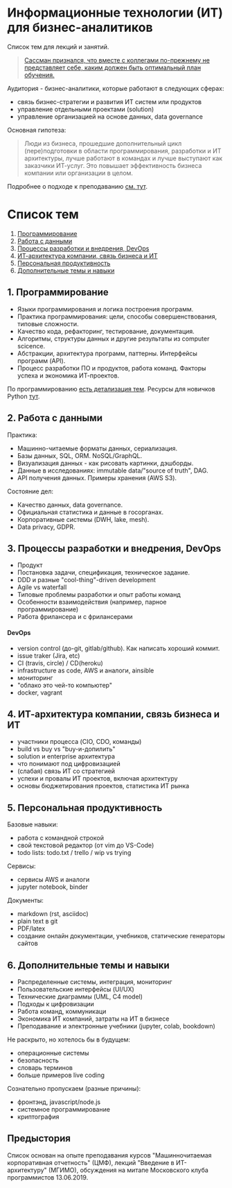 Информационные технологии (ИТ) для бизнес-аналитиков
====================================================

Список тем для лекций и занятий.


> [Сассман  признался, что вместе с коллегами по-прежнему не представляет себе, каким должен быть оптимальный план обучения.](https://habr.com/ru/post/282986/) 

Аудитория - бизнес-аналитики, которые работают в следующих сферах:

- связь бизнес-стратегии и развития ИТ систем или продуктов
- управление отдельными проектами (solution)
- управление организацией на основе данных, data governance

Основная гипотеза: 

> Люди из бизнеса, прошедшие дополнительный цикл (пере)подготовки в области программирования, разработки и ИТ архитектуры, лучше работают в командах и лучше выступают как заказчики ИТ-услуг. Это повышает эффективность бизнеса компании или организации в целом.

Подробнее о подходе к преподаванию [см. тут](intro.md).

Список тем
==========

1. [Программирование](#1-программирование)
1. [Работа с данными](#2-работа-с-данными)
1. [Процессы разработки и внедрения, DevOps](#3-процессы-разработки-и-внедрения-devops)
1. [ИТ-архитектура компании, связь бизнеса и ИТ](#4-ит-архитектура-компании-связь-бизнеса-и-ит)
1. [Персональная продуктивность](#5-персональная-продуктивность)
1. [Дополнительные темы и навыки](#дополнительные-темы-и-навыки)

## 1. Программирование

- Языки программирования и логика построения программ. 
- Практика программирования: цели, способы совершенствования, типовые сложности.
- Качество кода, рефакторинг, тестирование, документация.
- Алгоритмы, структуры данных и другие результаты из computer scicence.
- Абстракции, архитектура программ, паттерны. Интерфейсы программ (API).
- Процесс разработки ПО и продуктов, работа команд. Факторы успеха и экономика ИТ-проектов.

По программированию [есть детализация тем](programming.md). Ресурсы для новичков Python [тут](https://github.com/epogrebnyak/learn/blob/master/pure_python_guide.md).


## 2. Работа с данными

Практика:

- Машинно-читаемые форматы данных, сериализация.
- Базы данных, SQL, ORM. NoSQL/GraphQL.
- Визуализация данных - как рисовать картинки, дэшборды.
- Данные в исследованиях: immutable data/"source of truth", DAG.
- АPI получения данных. Примеры хранения (AWS S3). 

Состояние дел:

- Качество данных, data governance.
- Oфициальная статистика и данные в госорганах.
- Корпоративные системы (DWH, lake, mesh). 
- Data privacy, GDPR.

## 3. Процессы разработки и внедрения, DevOps

- Продукт
- Постановка задачи, спецификация, техническое задание.
- DDD и разные "cool-thing"-driven development
- Agile vs waterfall
- Типовые проблемы разработки и опыт работы команд
- Особенности взаимодействия (например, парное программирование)
- Работа фрилансера и с фрилансерами

#### DevOps

- version control (до-git, gitlab/github). Как написать хороший коммит.
- issue traker (Jira, etc)
- CI (travis, circle) / CD(heroku)
- infrastructure as code, AWS и аналоги, ainsible
- мониторинг
- "облако это чей-то компьютер"
- docker, vagrant

## 4. ИТ-архитектура компании, связь бизнеса и ИТ

- участники процесса (CIO, CDO, команды)
- build vs buy vs "buy-и-допилить"
- solution и enterprise архитектура 
- что понимают под цифровизацией
- (слабая) связь ИТ со стратегией
- успехи и провалы ИТ проектов, включая архитектуру
- основы бюджетирования проектов, статистика ИТ рынка

## 5. Персональная продуктивность

Базовые навыки:

- работа с командной строкой
- свой текстовой редактор (oт vim до VS-Code) 
- todo lists: todo.txt / trello / wip vs trying

Сервисы:

- сервисы AWS и аналоги
- jupyter notebook, binder

Документы:

- markdown (rst, asciidoc)
- plain text в git
- PDF/latex
- создание онлайн документации, учебников, статические генераторы сайтов

## 6. Дополнительные темы и навыки

- Распределенные системы, интеграция, мониторинг 
- Пользовательские интерфейсы (UI/UX)
- Технические диаграммы (UML, C4 model)
- Подходы к цифровизации
- Работа команд, коммуникаци
- Экономика ИТ компаний, затраты на ИТ в бизнесе
- Преподавание и электронные учебники (jupyter, colab, bookdown)

Не раскрыто, но хотелось бы в будущем:

- операционные системы
- безопасность
- словарь терминов
- больше примеров live coding

Cознательно пропускаем (разные причины):

- фронтэнд, javascript/node.js
- системное программирование
- криптография


Предыстория
-----------

Список основан на опыте преподавания курсов "Машинночитаемая корпоративная отчетность" (ЦМФ), лекций "Введение в ИТ-архитектуру" (МГИМО), обсуждения на митапе Московского клуба программистов 13.06.2019.
